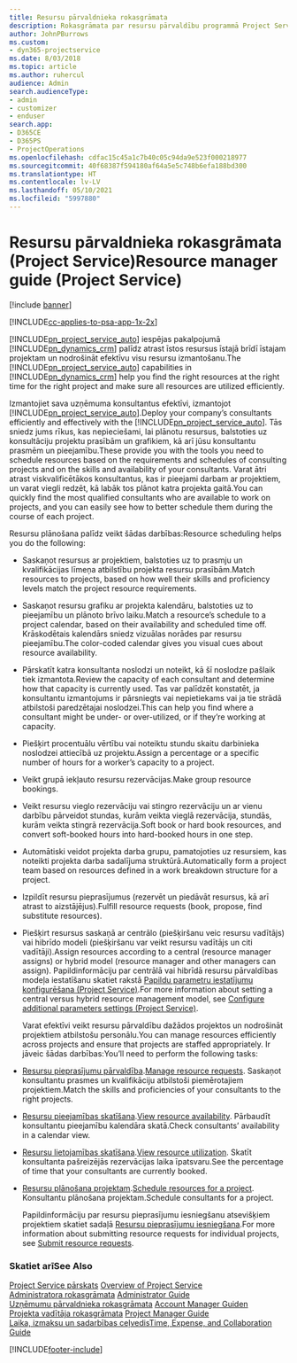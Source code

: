 ```yaml
---
title: Resursu pārvaldnieka rokasgrāmata
description: Rokasgrāmata par resursu pārvaldību programmā Project Service
author: JohnPBurrows
ms.custom:
- dyn365-projectservice
ms.date: 8/03/2018
ms.topic: article
ms.author: ruhercul
audience: Admin
search.audienceType:
- admin
- customizer
- enduser
search.app:
- D365CE
- D365PS
- ProjectOperations
ms.openlocfilehash: cdfac15c45a1c7b40c05c94da9e523f000218977
ms.sourcegitcommit: 40f68387f594180af64a5e5c748b6efa188bd300
ms.translationtype: HT
ms.contentlocale: lv-LV
ms.lasthandoff: 05/10/2021
ms.locfileid: "5997880"
---
```

# <a name="resource-manager-guide-project-service"></a><span data-ttu-id="ad4f8-103">Resursu pārvaldnieka rokasgrāmata (Project Service)</span><span class="sxs-lookup"><span data-stu-id="ad4f8-103">Resource manager guide (Project Service)</span></span>

[!include [banner](../includes/psa-now-project-operations.md)]

[!INCLUDE[cc-applies-to-psa-app-1x-2x](../includes/cc-applies-to-psa-app-1x-2x.md)]

<span data-ttu-id="ad4f8-104">[!INCLUDE[pn_project_service_auto](../includes/pn-project-service-auto.md)] iespējas pakalpojumā [!INCLUDE[pn_dynamics_crm](../includes/pn-dynamics-crm.md)] palīdz atrast īstos resursus īstajā brīdī īstajam projektam un nodrošināt efektīvu visu resursu izmantošanu.</span><span class="sxs-lookup"><span data-stu-id="ad4f8-104">The [!INCLUDE[pn_project_service_auto](../includes/pn-project-service-auto.md)] capabilities in [!INCLUDE[pn_dynamics_crm](../includes/pn-dynamics-crm.md)] help you find the right resources at the right time for the right project and make sure all resources are utilized efficiently.</span></span>  
  
 <span data-ttu-id="ad4f8-105">Izmantojiet sava uzņēmuma konsultantus efektīvi, izmantojot [!INCLUDE[pn_project_service_auto](../includes/pn-project-service-auto.md)].</span><span class="sxs-lookup"><span data-stu-id="ad4f8-105">Deploy your company’s consultants efficiently and effectively with the [!INCLUDE[pn_project_service_auto](../includes/pn-project-service-auto.md)].</span></span> <span data-ttu-id="ad4f8-106">Tās sniedz jums rīkus, kas nepieciešami, lai plānotu resursus, balstoties uz konsultāciju projektu prasībām un grafikiem, kā arī jūsu konsultantu prasmēm un pieejamību.</span><span class="sxs-lookup"><span data-stu-id="ad4f8-106">These provide you with the tools you need to schedule resources based on the requirements and schedules of consulting projects and on the skills and availability of your consultants.</span></span> <span data-ttu-id="ad4f8-107">Varat ātri atrast viskvalificētākos konsultantus, kas ir pieejami darbam ar projektiem, un varat viegli redzēt, kā labāk tos plānot katra projekta gaitā.</span><span class="sxs-lookup"><span data-stu-id="ad4f8-107">You can quickly find the most qualified consultants who are available to work on projects, and you can easily see how to better schedule them during the course of each project.</span></span>  
  
 <span data-ttu-id="ad4f8-108">Resursu plānošana palīdz veikt šādas darbības:</span><span class="sxs-lookup"><span data-stu-id="ad4f8-108">Resource scheduling helps you do the following:</span></span>  
  
- <span data-ttu-id="ad4f8-109">Saskaņot resursus ar projektiem, balstoties uz to prasmju un kvalifikācijas līmeņa atbilstību projekta resursu prasībām.</span><span class="sxs-lookup"><span data-stu-id="ad4f8-109">Match resources to projects, based on how well their skills and proficiency levels match the project resource requirements.</span></span>  
  
- <span data-ttu-id="ad4f8-110">Saskaņot resursu grafiku ar projekta kalendāru, balstoties uz to pieejamību un plānoto brīvo laiku.</span><span class="sxs-lookup"><span data-stu-id="ad4f8-110">Match a resource’s schedule to a project calendar, based on their availability and scheduled time off.</span></span> <span data-ttu-id="ad4f8-111">Krāskodētais kalendārs sniedz vizuālas norādes par resursu pieejamību.</span><span class="sxs-lookup"><span data-stu-id="ad4f8-111">The color-coded calendar gives you visual cues about resource availability.</span></span>  
  
- <span data-ttu-id="ad4f8-112">Pārskatīt katra konsultanta noslodzi un noteikt, kā šī noslodze pašlaik tiek izmantota.</span><span class="sxs-lookup"><span data-stu-id="ad4f8-112">Review the capacity of each consultant and determine how that capacity is currently used.</span></span> <span data-ttu-id="ad4f8-113">Tas var palīdzēt konstatēt, ja konsultantu izmantojums ir pārsniegts vai nepietiekams vai ja tie strādā atbilstoši paredzētajai noslodzei.</span><span class="sxs-lookup"><span data-stu-id="ad4f8-113">This can help you find where a consultant might be under- or over-utilized, or if they’re working at capacity.</span></span>  
  
- <span data-ttu-id="ad4f8-114">Piešķirt procentuālu vērtību vai noteiktu stundu skaitu darbinieka noslodzei attiecībā uz projektu.</span><span class="sxs-lookup"><span data-stu-id="ad4f8-114">Assign a percentage or a specific number of hours for a worker’s capacity to a project.</span></span>  
  
- <span data-ttu-id="ad4f8-115">Veikt grupā iekļauto resursu rezervācijas.</span><span class="sxs-lookup"><span data-stu-id="ad4f8-115">Make group resource bookings.</span></span>  
  
- <span data-ttu-id="ad4f8-116">Veikt resursu vieglo rezervāciju vai stingro rezervāciju un ar vienu darbību pārveidot stundas, kurām veikta vieglā rezervācija, stundās, kurām veikta stingrā rezervācija.</span><span class="sxs-lookup"><span data-stu-id="ad4f8-116">Soft book or hard book resources, and convert soft-booked hours into hard-booked hours in one step.</span></span>  
  
- <span data-ttu-id="ad4f8-117">Automātiski veidot projekta darba grupu, pamatojoties uz resursiem, kas noteikti projekta darba sadalījuma struktūrā.</span><span class="sxs-lookup"><span data-stu-id="ad4f8-117">Automatically form a project team based on resources defined in a work breakdown structure for a project.</span></span>  
  
- <span data-ttu-id="ad4f8-118">Izpildīt resursu pieprasījumus (rezervēt un piedāvāt resursus, kā arī atrast to aizstājējus).</span><span class="sxs-lookup"><span data-stu-id="ad4f8-118">Fulfill resource requests (book, propose, find substitute resources).</span></span>  
  
- <span data-ttu-id="ad4f8-119">Piešķirt resursus saskaņā ar centrālo (piešķiršanu veic resursu vadītājs) vai hibrīdo modeli (piešķiršanu var veikt resursu vadītājs un citi vadītāji).</span><span class="sxs-lookup"><span data-stu-id="ad4f8-119">Assign resources according to a central (resource manager assigns) or hybrid model (resource manager and other managers can assign).</span></span> <span data-ttu-id="ad4f8-120">Papildinformāciju par centrālā vai hibrīdā resursu pārvaldības modeļa iestatīšanu skatiet rakstā [Papildu parametru iestatījumu konfigurēšana (Project Service)](../psa/configure-additional-parameters-settings.md).</span><span class="sxs-lookup"><span data-stu-id="ad4f8-120">For more information about setting a central versus hybrid resource management model, see [Configure additional parameters settings (Project Service)](../psa/configure-additional-parameters-settings.md).</span></span>  
  
  <span data-ttu-id="ad4f8-121">Varat efektīvi veikt resursu pārvaldību dažādos projektos un nodrošināt projektiem atbilstošu personālu.</span><span class="sxs-lookup"><span data-stu-id="ad4f8-121">You can manage resources efficiently across projects and ensure that projects are staffed appropriately.</span></span> <span data-ttu-id="ad4f8-122">Ir jāveic šādas darbības:</span><span class="sxs-lookup"><span data-stu-id="ad4f8-122">You’ll need to perform the following tasks:</span></span>  
  
- <span data-ttu-id="ad4f8-123">[Resursu pieprasījumu pārvaldība](../psa/manage-resource-requests.md).</span><span class="sxs-lookup"><span data-stu-id="ad4f8-123">[Manage resource requests](../psa/manage-resource-requests.md).</span></span> <span data-ttu-id="ad4f8-124">Saskaņot konsultantu prasmes un kvalifikāciju atbilstoši piemērotajiem projektiem.</span><span class="sxs-lookup"><span data-stu-id="ad4f8-124">Match the skills and proficiencies of your consultants to the right projects.</span></span>  
  
- <span data-ttu-id="ad4f8-125">[Resursu pieejamības skatīšana](../psa/view-resource-availability.md).</span><span class="sxs-lookup"><span data-stu-id="ad4f8-125">[View resource availability](../psa/view-resource-availability.md).</span></span> <span data-ttu-id="ad4f8-126">Pārbaudīt konsultantu pieejamību kalendāra skatā.</span><span class="sxs-lookup"><span data-stu-id="ad4f8-126">Check consultants’ availability in a calendar view.</span></span>  
  
- <span data-ttu-id="ad4f8-127">[Resursu lietojamības skatīšana](../psa/view-resource-utilization.md).</span><span class="sxs-lookup"><span data-stu-id="ad4f8-127">[View resource utilization](../psa/view-resource-utilization.md).</span></span> <span data-ttu-id="ad4f8-128">Skatīt konsultanta pašreizējās rezervācijas laika īpatsvaru.</span><span class="sxs-lookup"><span data-stu-id="ad4f8-128">See the percentage of time that your consultants are currently booked.</span></span>  
  
- <span data-ttu-id="ad4f8-129">[Resursu plānošana projektam](../psa/schedule-resources-project.md).</span><span class="sxs-lookup"><span data-stu-id="ad4f8-129">[Schedule resources for a project](../psa/schedule-resources-project.md).</span></span> <span data-ttu-id="ad4f8-130">Konsultantu plānošana projektam.</span><span class="sxs-lookup"><span data-stu-id="ad4f8-130">Schedule consultants for a project.</span></span>  
  
  <span data-ttu-id="ad4f8-131">Papildinformāciju par resursu pieprasījumu iesniegšanu atsevišķiem projektiem skatiet sadaļā [Resursu pieprasījumu iesniegšana](../psa/submit-resource-requests.md).</span><span class="sxs-lookup"><span data-stu-id="ad4f8-131">For more information about submitting resource requests for individual projects, see [Submit resource requests](../psa/submit-resource-requests.md).</span></span>  
  
### <a name="see-also"></a><span data-ttu-id="ad4f8-132">Skatiet arī</span><span class="sxs-lookup"><span data-stu-id="ad4f8-132">See Also</span></span>  
 <span data-ttu-id="ad4f8-133">[Project Service pārskats](../psa/overview.md) </span><span class="sxs-lookup"><span data-stu-id="ad4f8-133">[Overview of Project Service](../psa/overview.md) </span></span>  
 <span data-ttu-id="ad4f8-134">[Administratora rokasgrāmata](../psa/admin-guide.md) </span><span class="sxs-lookup"><span data-stu-id="ad4f8-134">[Administrator Guide](../psa/admin-guide.md) </span></span>  
 <span data-ttu-id="ad4f8-135">[Uzņēmumu pārvaldnieka rokasgrāmata](../psa/account-manager-guide.md) </span><span class="sxs-lookup"><span data-stu-id="ad4f8-135">[Account Manager Guiden](../psa/account-manager-guide.md) </span></span>  
 <span data-ttu-id="ad4f8-136">[Projekta vadītāja rokasgrāmata](../psa/project-manager-guide.md) </span><span class="sxs-lookup"><span data-stu-id="ad4f8-136">[Project Manager Guide](../psa/project-manager-guide.md) </span></span>  
 [<span data-ttu-id="ad4f8-137">Laika, izmaksu un sadarbības ceļvedis</span><span class="sxs-lookup"><span data-stu-id="ad4f8-137">Time, Expense, and Collaboration Guide</span></span>](../psa/time-expense-collaboration-guide.md)


[!INCLUDE[footer-include](../includes/footer-banner.md)]